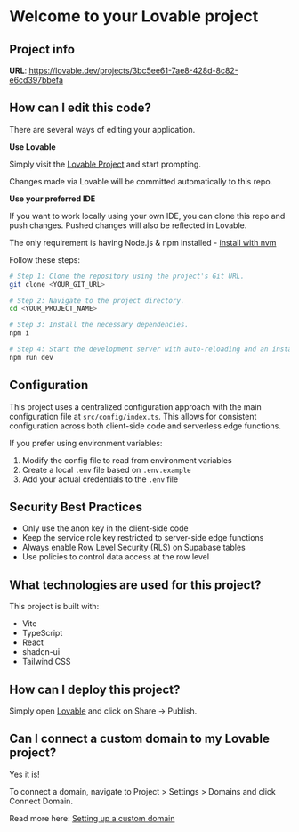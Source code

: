 
# Welcome to your Lovable project

## Project info

**URL**: https://lovable.dev/projects/3bc5ee61-7ae8-428d-8c82-e6cd397bbefa

## How can I edit this code?

There are several ways of editing your application.

**Use Lovable**

Simply visit the [Lovable Project](https://lovable.dev/projects/3bc5ee61-7ae8-428d-8c82-e6cd397bbefa) and start prompting.

Changes made via Lovable will be committed automatically to this repo.

**Use your preferred IDE**

If you want to work locally using your own IDE, you can clone this repo and push changes. Pushed changes will also be reflected in Lovable.

The only requirement is having Node.js & npm installed - [install with nvm](https://github.com/nvm-sh/nvm#installing-and-updating)

Follow these steps:

```sh
# Step 1: Clone the repository using the project's Git URL.
git clone <YOUR_GIT_URL>

# Step 2: Navigate to the project directory.
cd <YOUR_PROJECT_NAME>

# Step 3: Install the necessary dependencies.
npm i

# Step 4: Start the development server with auto-reloading and an instant preview.
npm run dev
```

## Configuration

This project uses a centralized configuration approach with the main configuration file at `src/config/index.ts`. 
This allows for consistent configuration across both client-side code and serverless edge functions.

If you prefer using environment variables:
1. Modify the config file to read from environment variables
2. Create a local `.env` file based on `.env.example`
3. Add your actual credentials to the `.env` file

## Security Best Practices

- Only use the anon key in the client-side code
- Keep the service role key restricted to server-side edge functions
- Always enable Row Level Security (RLS) on Supabase tables
- Use policies to control data access at the row level

## What technologies are used for this project?

This project is built with:

- Vite
- TypeScript
- React
- shadcn-ui
- Tailwind CSS

## How can I deploy this project?

Simply open [Lovable](https://lovable.dev/projects/3bc5ee61-7ae8-428d-8c82-e6cd397bbefa) and click on Share -> Publish.

## Can I connect a custom domain to my Lovable project?

Yes it is!

To connect a domain, navigate to Project > Settings > Domains and click Connect Domain.

Read more here: [Setting up a custom domain](https://docs.lovable.dev/tips-tricks/custom-domain#step-by-step-guide)

